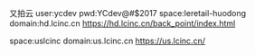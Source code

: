 又拍云
user:ycdev
pwd:YCdev@#$2017
space:leretail-huodong
domain:hd.lcinc.cn
https://hd.lcinc.cn/back_point/index.html

space:uslcinc
domain:us.lcinc.cn
https://us.lcinc.cn/
